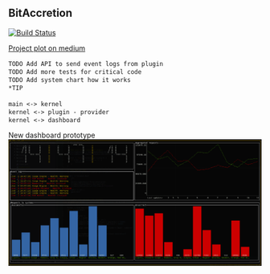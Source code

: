 ## BitAccretion

[![Build Status](https://travis-ci.org/LinMAD/BitAccretion.svg?branch=master)](https://travis-ci.org/LinMAD/BitAccretion)

[Project plot on medium](https://medium.com/@artjomnemiro/how-valuable-can-be-visual-monitoring-923e9e865625)

```text
TODO Add API to send event logs from plugin
TODO Add more tests for critical code
TODO Add system chart how it works
*TIP

main <-> kernel
kernel <-> plugin - provider
kernel <-> dashboard
```

New dashboard prototype
![](resource/example.png)
